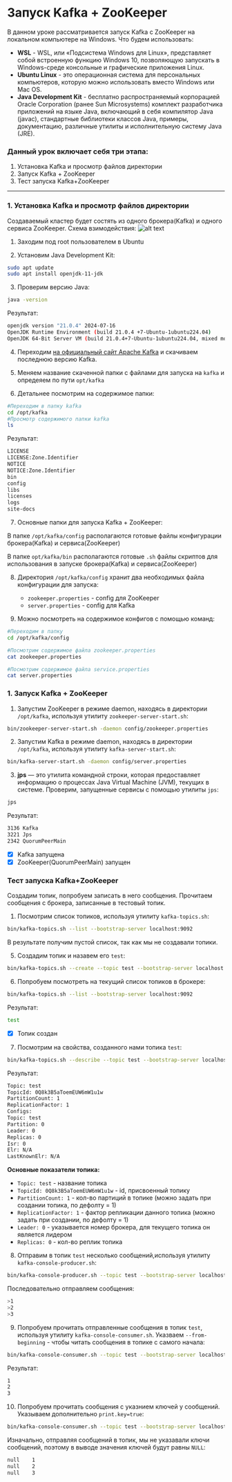 # Запуск Kafka + ZooKeeper
В данном уроке рассматривается запуск Kafka с ZooKeeper на локальном компьютере на Windows. Что будем использовать:

- **WSL** - WSL, или «Подсистема Windows для Linux», представляет собой встроенную функцию Windows 10, позволяющую запускать в Windows-среде консольные и графические приложения Linux.
- **Ubuntu Linux** - это операционная система для персональных компьютеров, которую можно использовать вместо Windows или Mac OS.
- **Java Development Kit** - бесплатно распространяемый корпорацией Oracle Corporation (ранее Sun Microsystems) комплект разработчика приложений на языке Java, включающий в себя компилятор Java (javac), стандартные библиотеки классов Java, примеры, документацию, различные утилиты и исполнительную систему Java (JRE).

### Данный урок включает себя три этапа:
1. Установка Kafka и просмотр файлов директории
1. Запуск Kafka + ZooKeeper
2. Тест запуска Kafka+ZooKeeper
____
### 1. Установка Kafka и просмотр файлов директории
Создаваемый кластер будет состять из одного брокера(Kafka) и одного сервиса ZooKeeper. Схема взимодействия:
![alt text](image.png)

1. Заходим под root пользователем в Ubuntu

2. Установим Java Development Kit:
```bash
sudo apt update
sudo apt install openjdk-11-jdk 
```
3. Проверим версию Java:
```bash
java -version
```
Результат:
```bash
openjdk version "21.0.4" 2024-07-16   
OpenJDK Runtime Environment (build 21.0.4 +7-Ubuntu-1ubuntu224.04)                                    
OpenJDK 64-Bit Server VM (build 21.0.4+7-Ubuntu-1ubuntu224.04, mixed mode, sharing)   
```

4. Переходим [на официальный сайт Apache Kafka](https://kafka.apache.org/downloads) и скачиваем последнюю версию Kafka.

5. Меняем название скаченной папки с файлами для запуска на `kafka` и опредеяем по пути `opt/kafka`

6. Детальнее посмотрим на содержимое папки:
```bash
#Переходим в папку kafka
cd /opt/kafka
#Просмотр содержимого папки kafka
ls
```
Результат:
```bash
LICENSE  
LICENSE:Zone.Identifier  
NOTICE  
NOTICE:Zone.Identifier  
bin  
config  
libs  
licenses  
logs  
site-docs  
```
7. Основные папки для запуска Kafka + ZooKeeper:

В папке `/opt/kafka/config` располагаются готовые файлы конфигурации брокера(Kafka) и сервиса(ZooKeeper)

В папке `opt/kafka/bin` располагаются готовые `.sh` файлы скриптов для использования в запуске брокера(Kafka) и сервиса(ZooKeeper)

8. Директория `/opt/kafka/config` хранит два необходимых файла конфигурации для запуска:
    - `zookeeper.properties` - config для ZooKeeper
    - `server.properties` - config для Kafka

9. Можно посмотреть на содержимое конфигов с помощью команд:
```bash
#Переходим в папку
cd /opt/kafka/config

#Посмотрим содержимое файла zookeeper.properties
cat zookeeper.properties

#Посмотрим содержимое файла service.properties
cat server.properties
```
### 1. Запуск Kafka + ZooKeeper
1. Запустим ZooKeeper в режиме daemon, находясь в директории `/opt/kafka`, используя утилиту `zookeeper-server-start.sh`:
```bash
bin/zookeeper-server-start.sh -daemon config/zookeeper.properties
```
2. Запустим Kafka в режиме daemon, находясь в директории `/opt/kafka`, используя утилиту `kafka-server-start.sh`:
```bash
bin/kafka-server-start.sh -daemon config/server.properties
```
3. **jps** — это утилита командной строки, которая предоставляет информацию о процессах Java Virtual Machine (JVM), текущих в системе. Проверим, запущенные сервисы с помощью утилиты `jps`:
```bash
jps
```
Результат:
```bash
3136 Kafka
3221 Jps                          
2342 QuorumPeerMain
```
- [x] Kafka запущена
- [x] ZooKeeper(QuorumPeerMain) запущен

### Тест запуска Kafka+ZooKeeper
Создадим топик, попробуем записать в него сообщения. Прочитаем сообщения с брокера, записанные в тестовый топик.
1. Посмотрим список топиков, используя утилиту `kafka-topics.sh`:
```bash
bin/kafka-topics.sh --list --bootstrap-server localhost:9092
```
В результате получим пустой список, так как мы не создавали топики.

5. Создадим топик и назавем его `test`:
```bash
bin/kafka-topics.sh --create --topic test --bootstrap-server localhost:9092
```
6. Попробуем посмотреть на текущий список топиков в брокере:
```bash
bin/kafka-topics.sh --list --bootstrap-server localhost:9092
```
Результат:
```bash
test
```
- [x] Топик создан
7. Посмотрим на свойства, созданного нами топика `test`:
```bash
bin/kafka-topics.sh --describe --topic test --bootstrap-server localhost:9092
```
Результат:
```bash
Topic: test
TopicId: 0Q8k3B5aToemEUW6mW1u1w
PartitionCount: 1
ReplicationFactor: 1
Configs:
Topic: test
Partition: 0
Leader: 0
Replicas: 0
Isr: 0
Elr: N/A
LastKnownElr: N/A
```
**Основные показатели топика:**

- `Topic: test` - название топика
- `TopicId: 0Q8k3B5aToemEUW6mW1u1w` - id, присвоенный топику 
- `PartitionCount: 1` - кол-во партиций в топике (можно задать при создании топика, по дефолту = 1)
- `ReplicationFactor: 1`  - фактор репликации данного топика (можно задать при создании, по дефолту = 1)
- `Leader: 0` - указывается номер брокера, для текущего топика он является лидером 
- `Replicas: 0` - кол-во реплик топика
8. Отправим в топик `test` несколько сообщений,используя утилиту `kafka-console-producer.sh`:
```bash
bin/kafka-console-producer.sh --topic test --bootstrap-server localhost:9092
```
Последовательно отправляем сообщения:
```bash
>1
>2
>3
```
9. Попробуем прочитать отправленные сообщения в топик `test`, используя утилиту `kafka-console-consumer.sh`. Указваем `--from-beginning` - чтобы читать сообщения в топике с самого начала:
```bash
bin/kafka-console-consumer.sh --topic test --bootstrap-server localhost:9092 --from-beginning
```
Результат:
```bash
1
2
3
```
10. Попробуем прочитать сообщения с указнием ключей у сообщений. Указываем дополнительно `print.key=true`:
```bash
bin/kafka-console-consumer.sh --topic test --bootstrap-server localhost:9092 --from-beginning --property print.key=true
```
Изначально, отправляя сообщений в топик, мы не указавали ключи сообщений, поэтому в выводе значения ключей будут равны `NULL`:
```bash
null    1
null    2
null    3
```